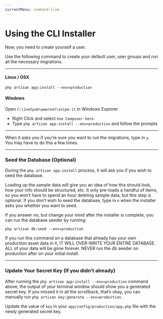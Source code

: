 ```yaml
---
currentMenu: command-line
---
```


# Using the CLI Installer

Now, you need to create yourself a user.

Use the following command to create your default user, user groups and run all the necessary migrations.

-----

#### <i class="fa fa-linux"></i> Linux / OSX
```
php artisan app:install --env=production
```

#### <i class="fa fa-windows"></i> Windows

Open `C:\inetpub\wwwroot\snipe-it` in Windows Explorer

- Right Click and select `Use Composer here`
- Type `php artisan app:install --env=production` and follow the prompts

-----

When it asks you if you’re sure you want to run the migrations, type in `y`. You may have to do this a few times.

-----

### Seed the Database (Optional)

During the `php artisan app:install` process, it will ask you if you wish to seed the database.

Loading up the sample data will give you an idea of how this should look, how your info should be structured, etc. It only pre-loads a handful of items, so you won’t have to spend an hour deleting sample data, but this step is optional. If you don’t wish to seed the database, type in `n` when the installer asks you whether you want to seed.

If you answer no, but change your mind after the installer is complete, you can run the database seeder by running:

```
php artisan db:seed --env=production
```

If you run this command on a database that already has your own production asset data in it, IT WILL OVER-WRITE YOUR ENTIRE DATABASE. ALL of your data will be gone forever. NEVER run the db seeder on production after on your initial install.

-----

### Update Your Secret Key (If you didn’t already)

After running the `php artisan app:install --env=production` command above, the output of your terminal window should show you a generated secret key. If you missed it in all the scrollback, that’s okay, you can manually run `php artisan key:generate --env=production`.

Update the value of `key` in your `app/config/production/app.php` file with the newly generated secret key.
